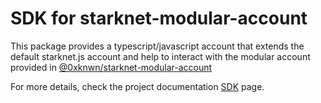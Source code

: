 # SDK for starknet-modular-account

This package provides a typescript/javascript account that extends the default
starknet.js account and help to interact with the modular account provided in
[@0xknwn/starknet-modular-account](https://github.com/0xknwn/starknet-modular-account)

For more details, check the project documentation
[SDK](https://0xknwn.github.io/starknet-modular-account/SDK.html) page.
